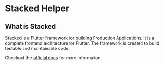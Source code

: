 # Stacked Helper

## What is Stacked

Stacked is a Flutter Framework for building Production Applications. It is a complete frontend architecture for Flutter. The framework is created to build testable and maintainable code.

Checkout the [official docs](https://stacked.filledstacks.com) for more information.
